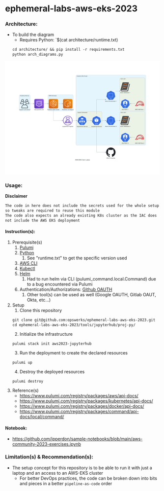# ephemeral-labs-aws-eks-2023

### Architecture:
- To build the diagram
  - Requires Python: `$(cat architecture/runtime.txt)
  ```
  cd architecture/ && pip install -r requirements.txt
  python arch_diagrams.py
  ```

![Architecture](./architecture/intro-aws-eks.png)

### Usage:

**Disclaimer**
```
The code in here does not include the secrets used for the whole setup so tweaks are required to reuse this module
The code also expects an already existing K8s cluster as the IAC does not include the AWS EKS deployment
```
#### Instruction(s):
1. Prerequisite(s)
   1. [Pulumi](https://www.pulumi.com/docs/install/)
   2. [Python](https://www.python.org/downloads/)
      1. See "runtime.txt" to get the specific version used
   3. [AWS CLI](https://docs.aws.amazon.com/cli/latest/userguide/getting-started-install.html)
   4. [Kubectl](https://kubernetes.io/docs/tasks/tools/install-kubectl-macos/#install-with-homebrew-on-macos)
   5. [Helm](https://helm.sh/docs/intro/install/#from-homebrew-macos)
      1. Had to run helm via CLI (pulumi_command.local.Command) due to a bug encountered via Pulumi
   6. Authentication/Authorizations: [Github OAUTH](https://docs.github.com/en/apps/oauth-apps/building-oauth-apps/authorizing-oauth-apps)
      1. Other tool(s) can be used as well (Google OAUTH, Gitlab OAUT, Okta, etc...)  
2. Setup
   1. Clone this repository
   ```
   git clone git@github.com:opswerks/ephemeral-labs-aws-eks-2023.git
   cd ephemeral-labs-aws-eks-2023/tools/jupyterhub/proj-py/
   ```
   2. Initialize the infrastructure
   ```
   pulumi stack init aws2023-jupyterhub
   ```
   3. Run the deployment to create the declared resources
   ```
   pulumi up
   ```
   4. Destroy the deployed resources
   ```
   pulumi destroy
   ```
3. Reference(s)
   * https://www.pulumi.com/registry/packages/aws/api-docs/
   * https://www.pulumi.com/registry/packages/kubernetes/api-docs/
   * https://www.pulumi.com/registry/packages/docker/api-docs/
   * https://www.pulumi.com/registry/packages/command/api-docs/local/command/

#### Notebook:
- https://github.com/jpperdon/sample-notebooks/blob/main/aws-community-2023-exercises.ipynb

### Limitation(s) & Recommendation(s):
- The setup concept for this repository is to be able to run it with just a laptop and an access to an AWS-EKS cluster
  - For better DevOps practices, the code can be broken down into bits and pieces in a better `pipeline-as-code` order 
